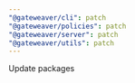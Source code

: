 ```yaml
---
"@gateweaver/cli": patch
"@gateweaver/policies": patch
"@gateweaver/server": patch
"@gateweaver/utils": patch
---
```


Update packages
